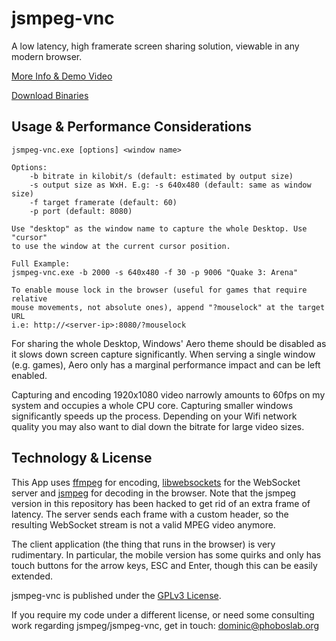 # jsmpeg-vnc

A low latency, high framerate screen sharing solution, viewable in any modern browser.

[More Info & Demo Video](http://phoboslab.org/log/2015/07/play-gtav-in-your-browser-sort-of)

[Download Binaries](https://github.com/phoboslab/jsmpeg-vnc/releases)


## Usage & Performance Considerations

```
jsmpeg-vnc.exe [options] <window name>

Options:
	-b bitrate in kilobit/s (default: estimated by output size)
	-s output size as WxH. E.g: -s 640x480 (default: same as window size)
	-f target framerate (default: 60)
	-p port (default: 8080)

Use "desktop" as the window name to capture the whole Desktop. Use "cursor"
to use the window at the current cursor position.

Full Example:
jsmpeg-vnc.exe -b 2000 -s 640x480 -f 30 -p 9006 "Quake 3: Arena"

To enable mouse lock in the browser (useful for games that require relative
mouse movements, not absolute ones), append "?mouselock" at the target URL
i.e: http://<server-ip>:8080/?mouselock
```	

For sharing the whole Desktop, Windows' Aero theme should be disabled as it slows down screen capture significantly. When serving a single window (e.g. games), Aero only has a marginal performance impact and can be left enabled.

Capturing and encoding 1920x1080 video narrowly amounts to 60fps on my system and occupies a whole CPU core. Capturing smaller windows significantly speeds up the process. Depending on your Wifi network quality you may also want to dial down the bitrate for large video sizes.


## Technology & License

This App uses [ffmpeg](https://github.com/FFmpeg/FFmpeg) for encoding, [libwebsockets](https://github.com/warmcat/libwebsockets) for the WebSocket server and [jsmpeg](https://github.com/phoboslab/jsmpeg) for decoding in the browser. Note that the jsmpeg version in this repository has been hacked to get rid of an extra frame of latency. The server sends each frame with a custom header, so the resulting WebSocket stream is not a valid MPEG video anymore.

The client application (the thing that runs in the browser) is very rudimentary. In particular, the mobile version has some quirks and only has touch buttons for the arrow keys, ESC and Enter, though this can be easily extended.

jsmpeg-vnc is published under the [GPLv3 License](http://www.gnu.org/licenses/gpl-3.0.en.html).

If you require my code under a different license, or need some consulting work regarding jsmpeg/jsmpeg-vnc, get in touch: dominic@phoboslab.org